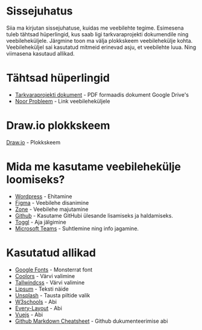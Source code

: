 # Sissejuhatus
Siia ma kirjutan sissejuhatuse, kuidas me veebilehte tegime.
Esimesena tuleb tähtsad hüperlingid, kus saab ligi tarkvaraprojekti dokumendile ning veebileheküljele.
Järgmine toon ma välja plokkskeem veebilehekülje kohta.
Veebileheküljel sai kasutatud mitmeid erinevad asju, et veebilehte luua.
Ning viimasena kasutaud allikad.
# Tähtsad hüperlingid
* [Tarkvaraprojekti dokument](https://drive.google.com/file/d/1nUuuEPLIkkVWwnUIeNK9t4z3-icHf2cY/view?usp=sharing) - PDF formaadis dokument Google Drive's
* [Noor Probleem](https://tak17mei.itmajakas.ee/noorprobleem/) - Link veebileheküljele

# Draw.io plokkskeem
[Draw.io](https://tinyurl.com/yxz5xne9/) - Plokkskeem

# Mida me kasutame veebilehekülje loomiseks?
* [Wordpress](https://www.wordpress.com/) - Ehitamine
* [Figma](https://www.figma.com/) - Veebilehe disanimine
* [Zone](https://www.zone.ee/) - Veebilehe majutamine
* [Github](https://www.github.com/HenrysHub/veebileht/) - Kasutame GitHubi ülesande lisamiseks ja haldamiseks.
* [Toggl](https://www.toggl.com/) - Aja jälgimine
* [Microsoft Teams](https://teams.microsoft.com/) - Suhtlemine ning info jagamine.

# Kasutatud allikad 
* [Google Fonts](https://fonts.google.com/) - Monsterrat font
* [Coolors](https://www.coolors.co/) - Värvi valimine
* [Tallwindcss](https://www.tallwindcss.com/) - Värvi valimine
* [Lipsum](https://www.lipsum.com/) - Teksti näide
* [Unsplash](https://www.unsplash.com/) - Tausta piltide valik
* [W3schools](https://www.w3schools.com) - Abi
* [Every-Layout](https://www.every-layout.dev) - Abi
* [Vuejs](https://www.vuejs.org) - Abi
* [Github Markdown Cheatsheet](https://github.com/adam-p/markdown-here/wiki/Markdown-Cheatsheet/) - Github dukumenteerimise abi
